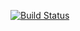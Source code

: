 [![Build Status](https://travis-ci.org/dmred/ext_sort.svg?branch=master)](https://travis-ci.org/dmred/ext_sort)
